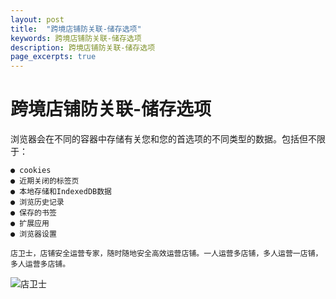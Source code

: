 ```yaml
---
layout: post
title:  "跨境店铺防关联-储存选项"
keywords: 跨境店铺防关联-储存选项
description: 跨境店铺防关联-储存选项 
page_excerpts: true
---
```


# 跨境店铺防关联-储存选项
浏览器会在不同的容器中存储有关您和您的首选项的不同类型的数据。包括但不限于：
```
● cookies
● 近期关闭的标签页
● 本地存储和IndexedDB数据
● 浏览历史记录
● 保存的书签
● 扩展应用
● 浏览器设置
```

```
店卫士，店铺安全运营专家，随时随地安全高效运营店铺。一人运营多店铺，多人运营一店铺，多人运营多店铺。
```

![店卫士]({{site.baseurl}}/assets/banner.png)
